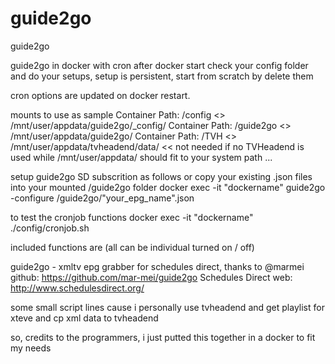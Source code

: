# guide2go
guide2go

guide2go in docker with cron
after docker start check your config folder and do your setups, setup is persistent, start from scratch by delete them

cron options are updated on docker restart.

mounts to use as sample 
Container Path: /config <> /mnt/user/appdata/guide2go/_config/ 
Container Path: /guide2go <> /mnt/user/appdata/guide2go/ 
Container Path: /TVH <> /mnt/user/appdata/tvheadend/data/ << not needed if no TVHeadend is used 
while /mnt/user/appdata/ should fit to your system path ...

setup guide2go SD subscrition as follows or copy your existing .json files into your mounted /guide2go folder 
docker exec -it "dockername" guide2go -configure /guide2go/"your_epg_name".json

to test the cronjob functions 
docker exec -it "dockername" ./config/cronjob.sh

included functions are (all can be individual turned on / off)

guide2go - xmltv epg grabber for schedules direct, thanks to @marmei 
github: https://github.com/mar-mei/guide2go 
Schedules Direct web: http://www.schedulesdirect.org/

some small script lines cause i personally use tvheadend and get playlist for xteve and cp xml data to tvheadend

so, credits to the programmers, i just putted this together in a docker to fit my needs
